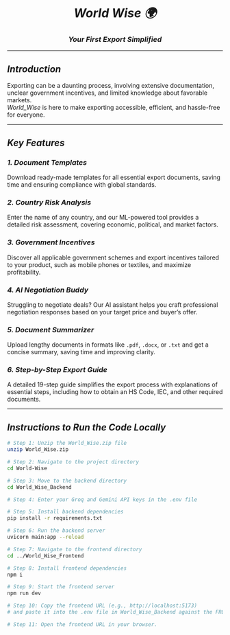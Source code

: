 <div align="center">

# **_World Wise 🌍_**  
### **_Your First Export Simplified_**

</div>

---

## **_Introduction_**  
Exporting can be a daunting process, involving extensive documentation, unclear government incentives, and limited knowledge about favorable markets.  
*World_Wise* is here to make exporting accessible, efficient, and hassle-free for everyone.

---

## **_Key Features_**

### **_1. Document Templates_**  
Download ready-made templates for all essential export documents, saving time and ensuring compliance with global standards.

### **_2. Country Risk Analysis_**  
Enter the name of any country, and our ML-powered tool provides a detailed risk assessment, covering economic, political, and market factors.

### **_3. Government Incentives_**  
Discover all applicable government schemes and export incentives tailored to your product, such as mobile phones or textiles, and maximize profitability.

### **_4. AI Negotiation Buddy_**  
Struggling to negotiate deals? Our AI assistant helps you craft professional negotiation responses based on your target price and buyer’s offer.

### **_5. Document Summarizer_**  
Upload lengthy documents in formats like `.pdf`, `.docx`, or `.txt` and get a concise summary, saving time and improving clarity.

### **_6. Step-by-Step Export Guide_**  
A detailed 19-step guide simplifies the export process with explanations of essential steps, including how to obtain an HS Code, IEC, and other required documents.

---

## **_Instructions to Run the Code Locally_**

```bash
# Step 1: Unzip the World_Wise.zip file
unzip World_Wise.zip

# Step 2: Navigate to the project directory
cd World-Wise

# Step 3: Move to the backend directory
cd World_Wise_Backend

# Step 4: Enter your Groq and Gemini API keys in the .env file

# Step 5: Install backend dependencies
pip install -r requirements.txt

# Step 6: Run the backend server
uvicorn main:app --reload

# Step 7: Navigate to the frontend directory
cd ../World_Wise_Frontend

# Step 8: Install frontend dependencies
npm i

# Step 9: Start the frontend server
npm run dev

# Step 10: Copy the frontend URL (e.g., http://localhost:5173) 
# and paste it into the .env file in World_Wise_Backend against the FRONTEND_URL variable.

# Step 11: Open the frontend URL in your browser.
